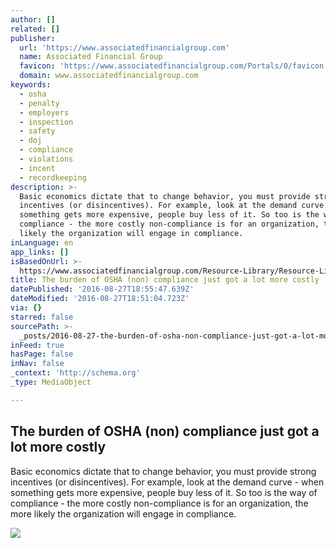 ```yaml
---
author: []
related: []
publisher:
  url: 'https://www.associatedfinancialgroup.com'
  name: Associated Financial Group
  favicon: 'https://www.associatedfinancialgroup.com/Portals/0/favicon.ico'
  domain: www.associatedfinancialgroup.com
keywords:
  - osha
  - penalty
  - employers
  - inspection
  - safety
  - doj
  - compliance
  - violations
  - incent
  - recordkeeping
description: >-
  Basic economics dictate that to change behavior, you must provide strong
  incentives (or disincentives). For example, look at the demand curve - when
  something gets more expensive, people buy less of it. So too is the way of
  compliance - the more costly non-compliance is for an organization, the more
  likely the organization will engage in compliance.
inLanguage: en
app_links: []
isBasedOnUrl: >-
  https://www.associatedfinancialgroup.com/Resource-Library/Resource-Library-Article/ArtMID/666/ArticleID/401/The-burden-of-OSHA-non-compliance-just-got-a-lot-more-costly
title: The burden of OSHA (non) compliance just got a lot more costly
datePublished: '2016-08-27T18:55:47.639Z'
dateModified: '2016-08-27T18:51:04.723Z'
via: {}
starred: false
sourcePath: >-
  _posts/2016-08-27-the-burden-of-osha-non-compliance-just-got-a-lot-more-cost.md
inFeed: true
hasPage: false
inNav: false
_context: 'http://schema.org'
_type: MediaObject

---
```

<article style=""><h1>The burden of OSHA (non) compliance just got a lot more costly</h1><p>Basic economics dictate that to change behavior, you must provide strong incentives (or disincentives). For example, look at the demand curve - when something gets more expensive, people buy less of it. So too is the way of compliance - the more costly non-compliance is for an organization, the more likely the organization will engage in compliance.</p><img src="https://www.associatedfinancialgroup.com/Portals/0/AFGLogo_2x.png" /></article>